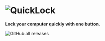 # ![QuickLock](https://user-images.githubusercontent.com/53088136/145694415-865e38fc-757c-4668-a9dc-50605b2961eb.png)

**Lock your computer quickly with one button.**

![GitHub all releases](https://img.shields.io/github/downloads/LiteTools/QuickLock/total?style=flat-square)

